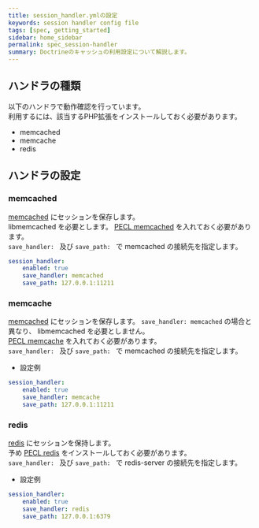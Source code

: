 ```yaml
---
title: session_handler.ymlの設定
keywords: session handler config file 
tags: [spec, getting_started]
sidebar: home_sidebar
permalink: spec_session-handler
summary: Doctrineのキャッシュの利用設定について解説します。
---
```



## ハンドラの種類

以下のハンドラで動作確認を行っています。  
利用するには、該当するPHP拡張をインストールしておく必要があります。  

- memcached
- memcache
- redis

##  ハンドラの設定

### memcached

[memcached](https://memcached.org/) にセッションを保存します。  
libmemcached を必要とします。 [PECL memcached](https://pecl.php.net/package/memcached) を入れておく必要があります。  
`save_handler: ` 及び `save_path: ` で memcached の接続先を指定します。  

```yml
session_handler:
    enabled: true
    save_handler: memcached
    save_path: 127.0.0.1:11211
```

### memcache

[memcached](https://memcached.org/) にセッションを保存します。 `save_handler: memcached` の場合と異なり、 libmemcached を必要としません。  
[PECL memcache](https://pecl.php.net/package/memcache) を入れておく必要があります。  
`save_handler: ` 及び `save_path: ` で memcached の接続先を指定します。  

- 設定例

```yml
session_handler:
    enabled: true
    save_handler: memcache
    save_path: 127.0.0.1:11211
```

### redis

[redis](http://redis.io/) にセッションを保持します。  
予め [PECL redis](https://pecl.php.net/package/redis) をインストールしておく必要があります。  
`save_handler: ` 及び `save_path: ` で redis-server の接続先を指定します。  

- 設定例

```yml
session_handler:
    enabled: true
    save_handler: redis
    save_path: 127.0.0.1:6379
```
